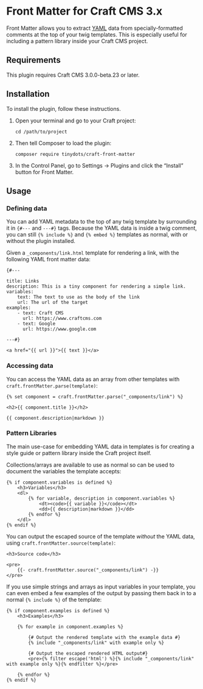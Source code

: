 # Front Matter for Craft CMS 3.x

Front Matter allows you to extract [YAML](http://yaml.org/spec/1.2/spec.html) data from specially-formatted
comments at the top of your twig templates. This is especially useful
for including a pattern library inside your Craft CMS project.

## Requirements

This plugin requires Craft CMS 3.0.0-beta.23 or later.

## Installation

To install the plugin, follow these instructions.

1. Open your terminal and go to your Craft project:

    `cd /path/to/project`

2. Then tell Composer to load the plugin:

    `composer require tinydots/craft-front-matter`

3. In the Control Panel, go to Settings -> Plugins and click the “Install”
button for Front Matter.

## Usage

### Defining data

You can add YAML metadata to the top of any twig template by surrounding
it in `{#---` and `---#}` tags. Because the YAML data is inside a twig
comment, you can still `{% include %}` and `{% embed %}` templates as
normal, with or without the plugin installed.

Given a `_components/link.html` template for rendering a link, with the
following YAML front matter data:

```twig
{#---

title: Links
description: This is a tiny component for rendering a simple link.
variables:
    text: The text to use as the body of the link
    url: The url of the target
examples:
    - text: Craft CMS
      url: https://www.craftcms.com
    - text: Google
      url: https://www.google.com

---#}

<a href="{{ url }}">{{ text }}</a>
```

### Accessing data

You can access the YAML data as an array from other templates with
`craft.frontMatter.parse(template)`:

```twig
{% set component = craft.frontMatter.parse("_components/link") %}

<h2>{{ component.title }}</h2>

{{ component.description|markdown }}
```

### Pattern Libraries

The main use-case for embedding YAML data in templates is for creating
a style guide or pattern library inside the Craft project itself.

Collections/arrays are available to use as normal so can be used to
document the variables the template accepts:

```twig
{% if component.variables is defined %}
    <h3>Variables</h3>
    <dl>
        {% for variable, description in component.variables %}
            <dt><code>{{ variable }}</code></dt>
            <dd>{{ description|markdown }}</dd>
        {% endfor %}
    </dl>
{% endif %}
```

You can output the escaped source of the template _without_ the YAML
data, using `craft.frontMatter.source(template)`:

```twig
<h3>Source code</h3>

<pre>
    {{- craft.frontMatter.source("_components/link") -}}
</pre>
```

If you use simple strings and arrays as input variables in your template,
you can even embed a few examples of the output by passing them back in to a
normal `{% include %}` of the template:

```twig
{% if component.examples is defined %}
    <h3>Examples</h3>

    {% for example in component.examples %}

        {# Output the rendered template with the example data #}
        {% include "_components/link" with example only %}

        {# Output the escaped rendered HTML output#}
        <pre>{% filter escape('html') %}{% include "_components/link" with example only %}{% endfilter %}</pre>

    {% endfor %}
{% endif %}
```
